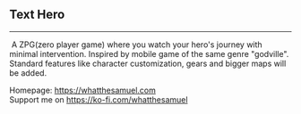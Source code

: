 ## Text Hero

-----
     
 A ZPG(zero player game) where you watch your hero's journey with minimal intervention. Inspired by mobile game of the same genre "godville". Standard features like character customization, gears and bigger maps will be added.

Homepage: https://whatthesamuel.com    
Support me on https://ko-fi.com/whatthesamuel
